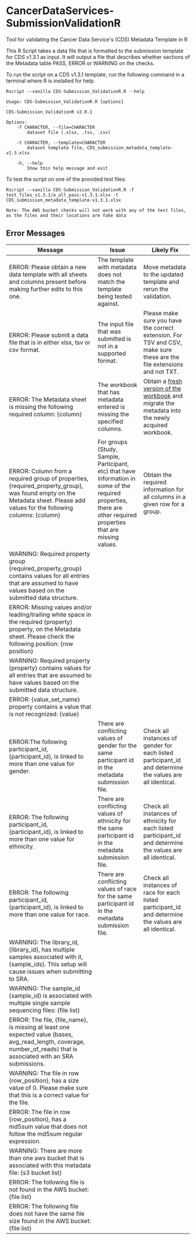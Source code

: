 # CancerDataServices-SubmissionValidationR
Tool for validating the Cancer Data Service's (CDS) Metadata Template in R

This R Script takes a data file that is formatted to the submission template for CDS v1.3.1 as input. It will output a file that describes whether sections of the Metadata table PASS, ERROR or WARNING on the checks.

To run the script on a CDS v1.3.1 template, run the following command in a terminal where R is installed for help.

```
Rscript --vanilla CDS-Submission_ValidationR.R --help
```


```
Usage: CDS-Submission_ValidationR.R [options]

CDS-Submission_ValidationR v2.0.1

Options:
	-f CHARACTER, --file=CHARACTER
		dataset file (.xlsx, .tsv, .csv)

	-t CHARACTER, --template=CHARACTER
		dataset template file, CDS_submission_metadata_template-v1.3.xlsx

	-h, --help
		Show this help message and exit
```

To test the script on one of the provided test files:

```
Rscript --vanilla CDS-Submission_ValidationR.R -f test_files_v1.3.1/a_all_pass-v1.3.1.xlsx -t CDS_submission_metadata_template-v1.3.1.xlsx
```

`Note: The AWS bucket checks will not work with any of the test files, as the files and their locations are fake data`


## Error Messages

|Message|Issue|Likely Fix|
|-------|-----|----------|
|ERROR: Please obtain a new data template with all sheets and columns present before making further edits to this one.|The template with metadata does not match the template being tested against.|Move metadata to the updated template and rerun the validation.|
|ERROR: Please submit a data file that is in either xlsx, tsv or csv format.|The input file that was submitted is not in a supported format.|Please make sure you have the correct extension. For TSV and CSV, make sure these are the file extensions and not TXT.|
|ERROR: The Metadata sheet is missing the following required column: {column}|The workbook that has metadata entered is missing the specified columns.|Obtain a [fresh version of the workbook](https://github.com/CBIIT/ccdi-model/blob/main/CCDI_Submission_Template_v1.0.1.xlsx) and migrate the metadata into the newly acquired workbook.|
|ERROR: Column from a required group of properties, {required_property_group}, was found empty on the Metadata sheet. Please add values for the following columns: {column} |For groups (Study, Sample, Participant, etc) that have information in some of the required properties, there are other required properties that are missing values.|Obtain the required information for all columns in a given row for a group.|
|WARNING: Required property group {required_property_group} contains values for all entries that are assumed to have values based on the submitted data structure.|||
|ERROR: Missing values and/or leading/trailing white space in the required {property} property, on the Metadata sheet. Please check the following position: {row position}|||
|WARNING: Required property {property} contains values for all entries that are assumed to have values based on the submitted data structure.||
|ERROR: {value_set_name} property contains a value that is not recognized: {value}|||
|ERROR:The following participant_id, {participant_id}, is linked to more than one value for gender.|There are conflicting values of gender for the same participant id in the metadata submission file.|Check all instances of gender for each listed participant_id and determine the values are all identical. |
|ERROR: The following participant_id, {participant_id}, is linked to more than one value for ethnicity.|There are conflicting values of ethnicity for the same participant id in the metadata submission file.|Check all instances of ethnicity for each listed participant_id and determine the values are all identical.|
|ERROR: The following participant_id, {participant_id}, is linked to more than one value for race.|There are conflicting values of race for the same participant id in the metadata submission file.|Check all instances of race for each listed participant_id and determine the values are all identical.|
|WARNING: The library_id, {library_id}, has multiple samples associated with it, {sample_ids}. This setup will cause issues when submitting to SRA.|||
|WARNING: The sample_id {sample_id} is associated with multiple single sample sequencing files: {file list}|||
|ERROR: The file, {file_name}, is missing at least one expected value (bases, avg_read_length, coverage, number_of_reads) that is associated with an SRA submissions.|||
|WARNING: The file in row {row_position}, has a size value of 0. Please make sure that this is a correct value for the file.|||
|ERROR: The file in row {row_position}, has a md5sum value that does not follow the md5sum regular expression.|||
|WARNING: There are more than one aws bucket that is associated with this metadata file: {s3 bucket list}|||
|ERROR: The following file is not found in the AWS bucket: {file list}|||
|ERROR: The following file does not have the same file size found in the AWS bucket: {file list}|||
